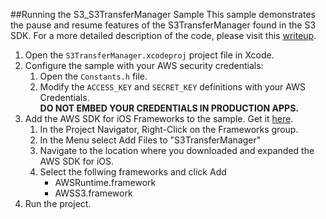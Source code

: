 ##Running the S3_S3TransferManager Sample
This sample demonstrates the pause and resume features of the S3TransferManager found in the S3 SDK.
For a more detailed description of the code, please visit this [writeup](S3TransferManager.html).

1. Open the <code>S3TransferManager.xcodeproj</code> project file in Xcode.
2. Configure the sample with your AWS security credentials:
	1. Open the <code>Constants.h</code> file.
    2. Modify the <code>ACCESS_KEY</code> and <code>SECRET_KEY</code> definitions with your AWS Credentials.  
	**DO NOT EMBED YOUR CREDENTIALS IN PRODUCTION APPS.**
3. Add the AWS SDK for iOS Frameworks to the sample. Get it [here](http://aws.amazon.com/sdkforios/).
  	1. In the Project Navigator, Right-Click on the Frameworks group.
  	2. In the Menu select Add Files to "S3TransferManager"
  	3. Navigate to the location where you downloaded and expanded the AWS SDK for iOS.
  	4. Select the follwing frameworks and click Add
  		* AWSRuntime.framework
  		* AWSS3.framework
4. Run the project.